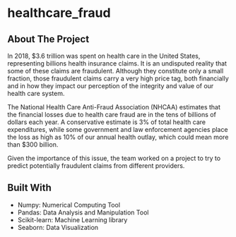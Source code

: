 # healthcare_fraud

## About The Project

In 2018, $3.6 trillion was spent on health care in the United States, representing billions health insurance claims. It is an undisputed reality that some of these claims are fraudulent. Although they constitute only a small fraction, those fraudulent claims carry a very high price tag, both financially and in how they impact our perception of the integrity and value of our health care system.

The National Health Care Anti-Fraud Association (NHCAA) estimates that the financial losses due to health care fraud are in the tens of billions of dollars each year. A conservative estimate is 3% of total health care expenditures, while some government and law enforcement agencies place the loss as high as 10% of our annual health outlay, which could mean more than $300 billion.

Given the importance of this issue, the team worked on a project to try to predict potentially fraudulent claims from different providers.

## Built With

- Numpy: Numerical Computing Tool
- Pandas: Data Analysis and Manipulation Tool
- Scikit-learn: Machine Learning library
- Seaborn: Data Visualization
